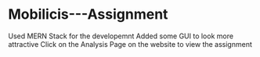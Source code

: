 # Mobilicis---Assignment
Used MERN Stack for the developemnt
Added some GUI to look more attractive
Click on the Analysis Page on the website to view the assignment
